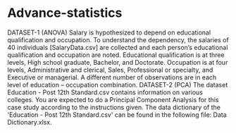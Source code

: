 # Advance-statistics
DATASET-1 (ANOVA)
Salary is hypothesized to depend on educational qualification and occupation. To understand the dependency, the salaries of 40 individuals [SalaryData.csv] are collected and each person’s educational qualification and occupation are noted. Educational qualification is at three levels, High school graduate, Bachelor, and Doctorate. Occupation is at four levels, Administrative and clerical, Sales, Professional or specialty, and Executive or managerial. A different number of observations are in each level of education – occupation combination.
DATASET-2 (PCA) 
The dataset Education - Post 12th Standard.csv contains information on various colleges. You are expected to do a Principal Component Analysis for this case study according to the instructions given. The data dictionary of the 'Education - Post 12th Standard.csv' can be found in the following file: Data Dictionary.xlsx.
